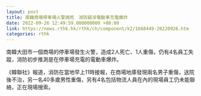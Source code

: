 ```yaml
---
layout: post
title: 南韓商場停車場火警兩死　消防疑涉電動車充電爆炸
date: 2022-09-26 12:49:59.000000000 +08:00
link: https://news.rthk.hk/rthk/ch/component/k2/1668449-20220926.htm
categories: rthk
---
```


南韓大田市一個商場的停車場發生火警，造成2人死亡、1人重傷，仍有4名員工失蹤，消防初步推測是在停車場充電的電動車爆炸。

《韓聯社》報道，消防在當地早上11時接報，在商場地庫發現兩名男子重傷，送院後不治，另一名40多歲男性重傷，另有4名包括物流人員在內的現場員工仍未能聯絡，正在現場搜索。

